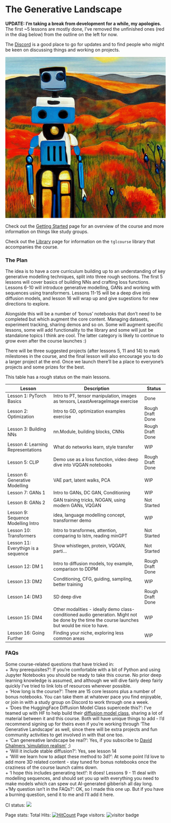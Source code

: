 The Generative Landscape
================

<!-- WARNING: THIS FILE WAS AUTOGENERATED! DO NOT EDIT! -->

**UPDATE: I’m taking a break from development for a while, my
apologies.** The first \~5 lessons are mostly done, I’ve removed the
unfinished ones (red in the diag below) from the outline on the left for
now.

The [Discord](https://discord.gg/vSjhr8xb4g) is a good place to go for
updates and to find people who might be keen on discussing things and
working on projects.

![](index_files/figure-gfm/cell-2-output-1.png)

Check out the [Getting Started](./00_Getting_Started.ipynb) page for an
overview of the course and more information on things like study
groups.<br>

Check out the
[Library](https://johnowhitaker.github.io/tglcourse/library.html) page
for information on the `tglcourse` library that accompanies the course.

### The Plan

The idea is to have a core curriculum building up to an understanding of
key generative modelling techniques, split into three rough sections.
The first 5 lessons will cover basics of building NNs and crafting loss
functions. Lessons 6-10 will introduce generative modelling, GANs and
working with sequences using transformers. Lessons 11-15 will be a deep
dive into diffusion models, and lesson 16 will wrap up and give
sugestions for new directions to explore.

Alongside this will be a number of ‘bonus’ notebooks that don’t need to
be completed but which augment the core content. Managing datasets,
experiment tracking, sharing demos and so on. Some will augment specific
lessons, some will add functionality to the library and some will just
be standalone topics I think are cool. The latter category is likely to
continue to grow even after the course launches :)

There will be three suggested projects (after lessons 5, 11 and 14) to
mark milestones in the course, and the final lesson will also encourage
you to do a larger project at the end. Once we launch there’ll be a
place to everyone’s projects and some prizes for the best.

This table has a rough status on the main lessons.

| Lesson                              | Description                                                                                                                                      | Status           |
|-------------------------------------|--------------------------------------------------------------------------------------------------------------------------------------------------|------------------|
| Lesson 1: PyTorch Basics            | Intro to PT, tensor manipulation, images as tensors, LeastAverageImage exercise                                                                  | Done             |
| Lesson 2: Optimization              | Intro to GD, optimization examples exercise                                                                                                      | Rough Draft Done |
| Lesson 3: Building NNs              | nn.Module, building blocks, CNNs                                                                                                                 | Rough Draft Done |
| Lesson 4: Learning Representations  | What do networks learn, style transfer                                                                                                           | WIP              |
| Lesson 5: CLIP                      | Demo use as a loss function, video deep dive into VQGAN notebooks                                                                                | Rough Draft Done |
| Lesson 6: Generative Modelling      | VAE part, latent walks, PCA                                                                                                                      | WIP              |
| Lesson 7: GANs 1                    | Intro to GANs, DC GAN, Conditioning                                                                                                              | WIP              |
| Lesson 8: GANs 2                    | GAN training tricks, NOGAN, using modern GANs, VQGAN                                                                                             | Not Started      |
| Lesson 9: Sequence Modelling Intro  | idea, language modelling concept, transformer demo                                                                                               | WIP              |
| Lesson 10: Transformers             | Intro to transformes, attention, comparing to lstm, reading minGPT                                                                               | Not Started      |
| Lesson 11: Everythign is a sequence | Show whistlegen, protein, VQGAN, parti…                                                                                                          | Not Started      |
| Lesson 12: DM 1                     | Intro to diffusion models, toy example, comparison to DDPM                                                                                       | Rough Draft Done |
| Lesson 13: DM2                      | Conditioning, CFG, guiding, sampling, better training                                                                                            | WIP              |
| Lesson 14: DM3                      | SD deep dive                                                                                                                                     | Rough Draft Done |
| Lesson 15: DM4                      | Other modalities - ideally demo class-conditioned audio generation. Might not be done by the time the course launches but would be nice to have. | WIP              |
| Lesson 16: Going Further            | Finding your niche, exploring less common areas                                                                                                  | WIP              |

### FAQs

Some course-related questions that have tricked in: <br> + ‘Any
prerequisites?’: If you’re comfortable with a bit of Python and using
Jupyter Notebooks you should be ready to take this course. No prior deep
learning knowledge is assumed, and although we will dive fairly deep
fairly quickly I’ve tried to link lots of resources wherever possible.
<br> + ‘How long is the course?’: There are 15 core lessons plus a
number of bonus notebooks. You can take them at whatever pace you find
enjoyable, or join in with a study group on Discord to work through one
a week.<br> + ‘Does the HuggingFace Diffusion Model Class supercede
this?’: I’ve teamed up with HF to help build their [diffusion model
class](https://github.com/huggingface/diffusion-models-class), sharing a
lot of material between it and this course. Both will have unique things
to add - I’d recommend signing up for theirs even if you’re working
through ‘The Generative Landscape’ as well, since there will be extra
projects and fun community activities to get involved in with that one
too. <br> + ‘Can genereative landscape be real?’: Yes, if you subscribe
to [David Chalmers ‘simulation
realism’](https://www.thephilosopher1923.org/post/taking-simulation-seriously)
;)<br> + ‘Will it include stable diffusion?’: Yes, see lesson 14<br> +
‘Will we learn how to adapt these method to 3d?’: At some point I’d love
to add more 3D related content - stay tuned for bonus notebooks once the
craziness of the course launch calms down.<br> + ‘I hope this includes
generating text!’: It does! Lessons 9 - 11 deal with modelling
sequences, and should set you up with everything you need to make models
which can spew out AI-generated gibberish all day long.<br> +‘My
question isn’t in the FAQs?’: OK, so I made this one up. But if you have
a burning question, send it to me and I’ll add it here.<br>

CI status:
[![](https://github.com/johnowhitaker/tglcourse/actions/workflows/test.yaml/badge.svg)](https://github.com/johnowhitaker/tglcourse/actions/workflows/test.yaml)

Page stats: Total Hits:
[![HitCount](https://hits.dwyl.com/johnowhitaker/tglcourse.svg?style=flat-square&show=unique)](http://hits.dwyl.com/johnowhitaker/tglcourse)
Page visitors: ![visitor
badge](https://page-views.glitch.me/badge?page_id=tglcourse.index)
